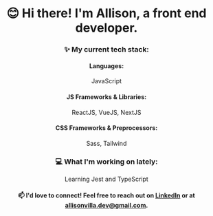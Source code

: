 <h1 align="center">😊 Hi there! I'm Allison, a front end developer.</h1>

<div align="center">

### ✨ My current tech stack:

#### Languages: 
JavaScript

#### JS Frameworks & Libraries: 
ReactJS, VueJS, NextJS

#### CSS Frameworks & Preprocessors:
Sass, Tailwind

### 💻 What I'm working on lately:
Learning Jest and TypeScript

#### 📫 I'd love to connect! Feel free to reach out on [LinkedIn](https://www.linkedin.com/in/allisonvilla/ "Link to my LinkedIn profile") or at allisonvilla.dev@gmail.com.

</div>

